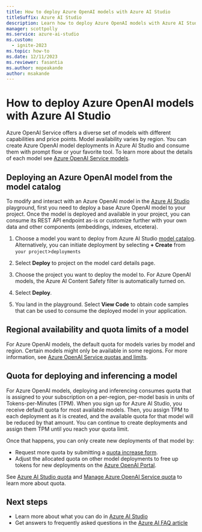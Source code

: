 ```yaml
---
title: How to deploy Azure OpenAI models with Azure AI Studio
titleSuffix: Azure AI Studio
description: Learn how to deploy Azure OpenAI models with Azure AI Studio.
manager: scottpolly
ms.service: azure-ai-studio
ms.custom:
  - ignite-2023
ms.topic: how-to
ms.date: 12/11/2023
ms.reviewer: fasantia
ms.author: mopeakande
author: msakande
---
```


# How to deploy Azure OpenAI models with Azure AI Studio

Azure OpenAI Service offers a diverse set of models with different capabilities and price points. Model availability varies by region. You can create Azure OpenAI model deployments in Azure AI Studio and consume them with prompt flow or your favorite tool. To learn more about the details of each model see [Azure OpenAI Service models](../../ai-services/openai/concepts/models.md).

## Deploying an Azure OpenAI model from the model catalog

To modify and interact with an Azure OpenAI model in the [Azure AI Studio](https://ai.azure.com) playground, first you need to deploy a base Azure OpenAI model to your project. Once the model is deployed and available in your project, you can consume its REST API endpoint as-is or customize further with your own data and other components (embeddings, indexes, etcetera).  
 
1. Choose a model you want to deploy from Azure AI Studio [model catalog](../how-to/model-catalog.md). Alternatively, you can initiate deployment by selecting **+ Create** from `your project`>`deployments` 

1. Select **Deploy** to project on the model card details page. 

1. Choose the project you want to deploy the model to. For Azure OpenAI models, the Azure AI Content Safety filter is automatically turned on.   

1. Select **Deploy**.

1. You land in the playground. Select **View Code** to obtain code samples that can be used to consume the deployed model in your application. 


## Regional availability and quota limits of a model

For Azure OpenAI models, the default quota for models varies by model and region. Certain models might only be available in some regions. For more information, see [Azure OpenAI Service quotas and limits](/azure/ai-services/openai/quotas-limits).

## Quota for deploying and inferencing a model

For Azure OpenAI models, deploying and inferencing consumes quota that is assigned to your subscription on a per-region, per-model basis in units of Tokens-per-Minutes (TPM). When you sign up for Azure AI Studio, you receive default quota for most available models. Then, you assign TPM to each deployment as it is created, and the available quota for that model will be reduced by that amount. You can continue to create deployments and assign them TPM until you reach your quota limit. 

Once that happens, you can only create new deployments of that model by:

- Request more quota by submitting a [quota increase form](https://customervoice.microsoft.com/Pages/ResponsePage.aspx?id=v4j5cvGGr0GRqy180BHbR4xPXO648sJKt4GoXAed-0pURVJWRU4yRTMxRkszU0NXRFFTTEhaT1g1NyQlQCN0PWcu).
- Adjust the allocated quota on other model deployments to free up tokens for new deployments on the [Azure OpenAI Portal](https://oai.azure.com/portal).

See [Azure AI Studio quota](./quota.md) and [Manage Azure OpenAI Service quota](../../ai-services/openai/how-to/quota.md?tabs=rest) to learn more about quota.

## Next steps

- Learn more about what you can do in [Azure AI Studio](../what-is-ai-studio.md)
- Get answers to frequently asked questions in the [Azure AI FAQ article](../faq.yml)